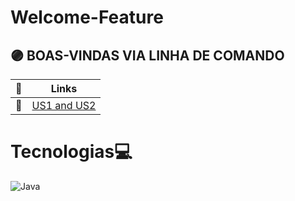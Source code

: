 # Welcome-Feature<br>
## 🟣 BOAS-VINDAS VIA LINHA DE COMANDO<br>

| 🔹 | Links |
| ------ | ------ |
|    🔹    |[US1 and US2](https://github.com/LeticiaSan/Welcome-Feature/tree/US1-and-US2) |

# Tecnologias💻<br>
<img alt="Java" src="https://img.shields.io/badge/Java-ED8B00?style=for-the-badge&logo=java&logoColor=white"/><br>
